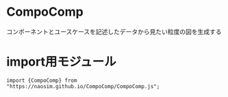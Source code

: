 # CompoComp
コンポーネントとユースケースを記述したデータから見たい粒度の図を生成する

# import用モジュール
```
import {CompoComp} from "https://naosim.github.io/CompoComp/CompoComp.js";
```

